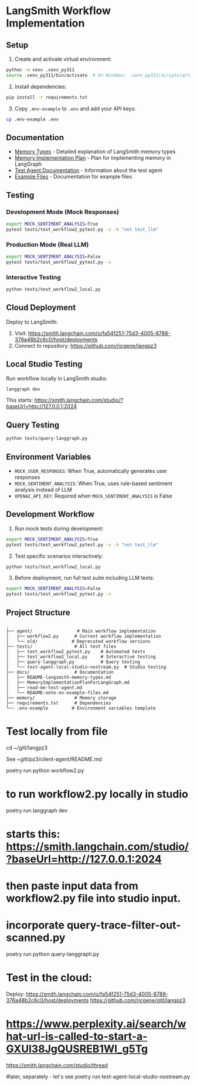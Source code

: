 # LangSmith Workflow Implementation

## Setup

1. Create and activate virtual environment:
```bash
python -m venv .venv_py311
source .venv_py311/bin/activate  # On Windows: .venv_py311\Scripts\activate
```

2. Install dependencies:
```bash
pip install -r requirements.txt
```

3. Copy `.env-example` to `.env` and add your API keys:
```bash
cp .env-example .env
```

## Documentation

- [Memory Types](docs/README-langsmith-memory-types.md) - Detailed explanation of LangSmith memory types
- [Memory Implementation Plan](docs/MemoryImplementationPlanForLangGraph.md) - Plan for implementing memory in LangGraph
- [Test Agent Documentation](docs/read-me-test-agent.md) - Information about the test agent
- [Example Files](docs/README-note-on-example-files.md) - Documentation for example files

## Testing

### Development Mode (Mock Responses)
```bash
export MOCK_SENTIMENT_ANALYSIS=True
pytest tests/test_workflow2_pytest.py -v -k "not test_llm"
```

### Production Mode (Real LLM)
```bash
export MOCK_SENTIMENT_ANALYSIS=False
pytest tests/test_workflow2_pytest.py -v
```

### Interactive Testing
```bash
python tests/test_workflow2_local.py
```

## Cloud Deployment

Deploy to LangSmith:
1. Visit: https://smith.langchain.com/o/fa54f251-75d3-4005-8788-376a48b2c6c0/host/deployments
2. Connect to repository: https://github.com/ricgene/langpz3

## Local Studio Testing

Run workflow locally in LangSmith studio:
```bash
langgraph dev
```
This starts: https://smith.langchain.com/studio/?baseUrl=http://127.0.0.1:2024

## Query Testing
```bash
python tests/query-langgraph.py
```

## Environment Variables

- `MOCK_USER_RESPONSES`: When True, automatically generates user responses
- `MOCK_SENTIMENT_ANALYSIS`: When True, uses rule-based sentiment analysis instead of LLM
- `OPENAI_API_KEY`: Required when `MOCK_SENTIMENT_ANALYSIS` is False

## Development Workflow

1. Run mock tests during development:
```bash
export MOCK_SENTIMENT_ANALYSIS=True
pytest tests/test_workflow2_pytest.py -v -k "not test_llm"
```

2. Test specific scenarios interactively:
```bash
python tests/test_workflow2_local.py
```

3. Before deployment, run full test suite including LLM tests:
```bash
export MOCK_SENTIMENT_ANALYSIS=False
pytest tests/test_workflow2_pytest.py -v
```

## Project Structure

```
.
├── agent/                 # Main workflow implementation
│   ├── workflow2.py      # Current workflow implementation
│   └── old/             # Deprecated workflow versions
├── tests/                # All test files
│   ├── test_workflow2_pytest.py    # Automated tests
│   ├── test_workflow2_local.py     # Interactive testing
│   ├── query-langgraph.py          # Query testing
│   └── test-agent-local-studio-nostream.py  # Studio testing
├── docs/                 # Documentation
│   ├── README-langsmith-memory-types.md
│   ├── MemoryImplementationPlanForLangGraph.md
│   ├── read-me-test-agent.md
│   └── README-note-on-example-files.md
├── memory/               # Memory storage
├── requirements.txt      # Dependencies
└── .env-example         # Environment variables template
```

# Test locally from file
cd ~/gitl/langpz3

See ~gitl/pz3/client-agent/README.md

poetry run python workflow2.py

# to run workflow2.py locally in studio
poetry run langgraph dev
# starts this: https://smith.langchain.com/studio/?baseUrl=http://127.0.0.1:2024 
# then paste input data from workflow2.py file into studio input.

# incorporate query-trace-filter-out-scanned.py
poetry run python query-langgraph.py

# Test in the cloud:
Deploy:
   https://smith.langchain.com/o/fa54f251-75d3-4005-8788-376a48b2c6c0/host/deployments
   https://github.com/ricgene/gitl/langpz3

   # https://www.perplexity.ai/search/what-url-is-called-to-start-a-GXUl38JgQUSREB1WI_g5Tg

https://smith.langchain.com/studio/thread




#later, separately - let's see
poetry run test-agent-local-studio-nostream.py
